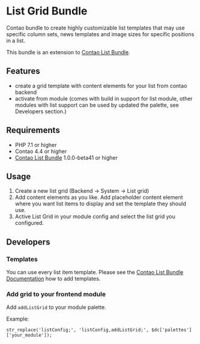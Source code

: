 # List Grid Bundle

Contao bundle to create highly customizable list templates that may use specific column sets, news templates and image sizes for specific positions in a list. 

This bundle is an extension to [Contao List Bundle](https://github.com/heimrichhannot/contao-list-bundle).

## Features

* create a grid template with content elements for your list from contao backend
* activate from module (comes with build in support for list module, other modules with list support can be used by updated the palette, see Developers section.)

## Requirements

* PHP 7.1 or higher
* Contao 4.4 or higher
* [Contao List Bundle](https://github.com/heimrichhannot/contao-list-bundle) 1.0.0-beta41 or higher

## Usage

1. Create a new list grid (Backend -> System -> List grid)
2. Add content elements as you like. Add placeholder content element where you want list items to display and set the template they should use.
3. Active List Grid in your module config and select the list grid you configured.

## Developers

### Templates

You can use every list item template. Please see the [Contao List Bundle Documentation](https://github.com/heimrichhannot/contao-list-bundle) how to add templates.

### Add grid to your frontend module

Add `addListGrid` to your module palette.

Example:
```
str_replace('listConfig;', 'listConfig,addListGrid;', $dc['palettes']['your_module']);
```